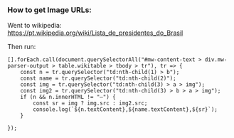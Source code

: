 ### How to get Image URLs:

Went to wikipedia: https://pt.wikipedia.org/wiki/Lista_de_presidentes_do_Brasil

Then run:
```
[].forEach.call(document.querySelectorAll("#mw-content-text > div.mw-parser-output > table.wikitable > tbody > tr"), tr => {
    const n = tr.querySelector("td:nth-child(1) > b");
    const name = tr.querySelector("td:nth-child(2)");
    const img = tr.querySelector("td:nth-child(3) > a > img");
    const img2 = tr.querySelector("td:nth-child(3) > b > a > img");
    if (n && n.innerHTML != "—") {
        const sr = img ? img.src : img2.src;  
        console.log(`${n.textContent},${name.textContent},${sr}`);
    }

});
``` 
